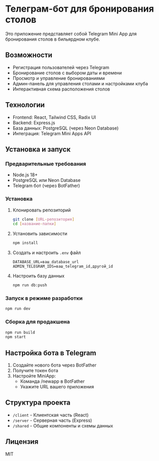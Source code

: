 # Телеграм-бот для бронирования столов

Это приложение представляет собой Telegram Mini App для бронирования столов в бильярдном клубе.

## Возможности

- Регистрация пользователей через Telegram
- Бронирование столов с выбором даты и времени
- Просмотр и управление бронированиями
- Админ-панель для управления столами и настройками клуба
- Интерактивная схема расположения столов

## Технологии

- Frontend: React, Tailwind CSS, Radix UI
- Backend: Express.js
- База данных: PostgreSQL (через Neon Database)
- Интеграция: Telegram Mini Apps API

## Установка и запуск

### Предварительные требования

- Node.js 18+ 
- PostgreSQL или Neon Database
- Telegram бот (через BotFather)

### Установка

1. Клонировать репозиторий
   ```bash
   git clone [URL-репозитория]
   cd [название-папки]
   ```

2. Установить зависимости
   ```bash
   npm install
   ```

3. Создать и настроить `.env` файл
   ```
   DATABASE_URL=ваш_database_url
   ADMIN_TELEGRAM_IDS=ваш_telegram_id,другой_id
   ```

4. Настроить базу данных
   ```bash
   npm run db:push
   ```

### Запуск в режиме разработки

```bash
npm run dev
```

### Сборка для продакшена

```bash
npm run build
npm start
```

## Настройка бота в Telegram

1. Создайте нового бота через BotFather
2. Получите токен бота
3. Настройте MiniApp:
   - Команда /newapp в BotFather
   - Укажите URL вашего приложения

## Структура проекта

- `/client` - Клиентская часть (React)
- `/server` - Серверная часть (Express)
- `/shared` - Общие компоненты и схемы данных

## Лицензия

MIT 